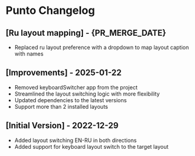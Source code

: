 # Punto Changelog

## [Ru layout mapping] - {PR_MERGE_DATE}

- Replaced ru layout preference with a dropdown to map layout caption with names

## [Improvements] - 2025-01-22

- Removed keyboardSwitcher app from the project
- Streamlined the layout switching logic with more flexibility
- Updated dependencies to the latest versions
- Support more than 2 installed layouts

## [Initial Version] - 2022-12-29

- Added layout switching EN-RU in both directions
- Added support for keyboard layout switch to the target layout
